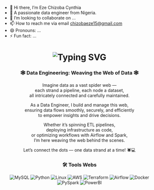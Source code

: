 - 👋 Hi there, I’m Eze Chizoba Cynthia
- 👀 A passionate data engineer from Nigeria.
- 💞️ I’m looking to collaborate on ...
- 📫 How to reach me via email chizobaeze15@gmail.com
- 😄 Pronouns: ...
- ⚡ Fun fact: ...

<div align="center">
  <h1>
    <img src="https://readme-typing-svg.herokuapp.com?font=JetBrains+Mono&size=24&duration=3000&color=0000FF&center=true&vCenter=true&width=590&lines=Hi,+I'm+Chizoba+Eze;friendly+neighborhood+data+engineer+✨;I+live+by+the+motto:+Eat,+Transform,+Load;And+sometimes...+debug+until+I+cry+💡" alt="Typing SVG" />
  </h1>
</div>

<div align="center">

### 🕸️ Data Engineering: Weaving the Web of Data 🕸️

Imagine data as a vast spider web —  
each strand a pipeline, each node a dataset,  
all intricately connected and carefully maintained.

As a Data Engineer, I build and manage this web,  
ensuring data flows smoothly, securely, and efficiently  
to empower insights and drive decisions.

Whether it’s spinning ETL pipelines,  
deploying infrastructure as code,  
or optimizing workflows with Airflow and Spark,  
I’m here weaving the web behind the scenes.

Let’s connect the dots — one data strand at a time! 🕷️💻

</div>


<div align="center">
  <h3>🛠️ Tools Webs </h3>

  <img src="https://img.shields.io/badge/MySQL-005C84?style=for-the-badge&logo=mysql&logoColor=white" alt="MySQL" />
  <img src="https://img.shields.io/badge/Python-3776AB?style=for-the-badge&logo=python&logoColor=white" alt="Python" />
  <img src="https://img.shields.io/badge/Linux-FCC624?style=for-the-badge&logo=linux&logoColor=black" alt="Linux" />
  <img src="https://img.shields.io/badge/AWS-232F3E?style=for-the-badge&logo=amazonaws&logoColor=white" alt="AWS" />
  <img src="https://img.shields.io/badge/Terraform-7B42BC?style=for-the-badge&logo=terraform&logoColor=white" alt="Terraform" />
  <img src="https://img.shields.io/badge/Airflow-017CEE?style=for-the-badge&logo=airflow&logoColor=white" alt="Airflow" />
  <img src="https://img.shields.io/badge/Docker-2496ED?style=for-the-badge&logo=docker&logoColor=white" alt="Docker" />
  <img src="https://img.shields.io/badge/PySpark-FF6F00?style=for-the-badge&logo=apache&logoColor=white" alt="PySpark" />
  <img src="https://img.shields.io/badge/PowerBI-F2C811?style=for-the-badge&logo=microsoft-power-bi&logoColor=black" alt="PowerBI" />
</div>
